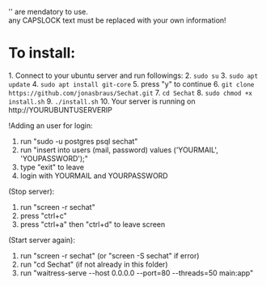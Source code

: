 '' are mendatory to use. <br/>
any CAPSLOCK text must be replaced with your own information!


<h1>To install:</h1>
1. Connect to your ubuntu server and run followings:
2. <code>sudo su</code>
3. <code>sudo apt update</code>
4. <code>sudo apt install git-core</code>
5. press "y" to continue
6. <code>git clone https://github.com/jonasbraus/Sechat.git</code>
7. <code>cd Sechat</code>
8. <code>sudo chmod +x install.sh</code>
9. <code>./install.sh</code>
10. Your server is running on http://YOURUBUNTUSERVERIP

!Adding an user for login:
1. run "sudo -u postgres psql sechat"
2. run "insert into users (mail, password) values ('YOURMAIL', 'YOUPASSWORD');"
3. type "exit" to leave
4. login with YOURMAIL and YOURPASSWORD

(Stop server):
1. run "screen -r sechat"
2. press "ctrl+c"
3. press "ctrl+a" then "ctrl+d" to leave screen

(Start server again):
1. run "screen -r sechat" (or "screen -S sechat" if error)
2. run "cd Sechat" (if not already in this folder)
3. run "waitress-serve --host 0.0.0.0 --port=80 --threads=50 main:app"

